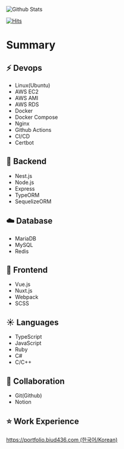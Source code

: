 ![Github Stats](https://github-readme-stats.vercel.app/api?username=biud436&theme=buefy&show_icons=true)

[![Hits](https://hits.seeyoufarm.com/api/count/incr/badge.svg?url=https%3A%2F%2Fgithub.com%2Fbiud436%2F&count_bg=%2379C83D&title_bg=%23555555&icon=&icon_color=%23E7E7E7&title=hits&edge_flat=false)](https://hits.seeyoufarm.com)

# Summary

## :zap: Devops

- Linux(Ubuntu)
- AWS EC2
- AWS AMI
- AWS RDS
- Docker
- Docker Compose
- Nginx
- Github Actions
- CI/CD
- Certbot

## :rocket: Backend

- Nest.js
- Node.js
- Express
- TypeORM
- SequelizeORM

## :cloud: Database

- MariaDB
- MySQL
- Redis

## :rocket: Frontend

- Vue.js
- Nuxt.js
- Webpack
- SCSS

## :sunny: Languages

- TypeScript
- JavaScript
- Ruby
- C#
- C/C++

## :rocket: Collaboration

- Git(Github)
- Notion

## :star: Work Experience

[https://portfolio.biud436.com (한국어/Korean)](https://portfolio.biud436.com/)
